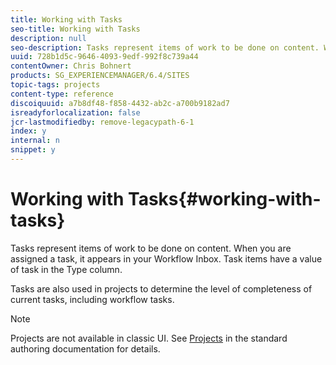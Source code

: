 ```yaml
---
title: Working with Tasks
seo-title: Working with Tasks
description: null
seo-description: Tasks represent items of work to be done on content. When you are assigned a task, it appears in your Workflow Inbox. Task items have a value of task in the Type column.
uuid: 728b1d5c-9646-4093-9edf-992f8c739a44
contentOwner: Chris Bohnert
products: SG_EXPERIENCEMANAGER/6.4/SITES
topic-tags: projects
content-type: reference
discoiquuid: a7b8df48-f858-4432-ab2c-a700b9182ad7
isreadyforlocalization: false
jcr-lastmodifiedby: remove-legacypath-6-1
index: y
internal: n
snippet: y
---
```


# Working with Tasks{#working-with-tasks}

Tasks represent items of work to be done on content. When you are assigned a task, it appears in your Workflow Inbox. Task items have a value of task in the Type column.

Tasks are also used in projects to determine the level of completeness of current tasks, including workflow tasks.

>[!NOTE]
>
>Projects are not available in classic UI. See [Projects](../../authoring/using/projects.md) in the standard authoring documentation for details.

